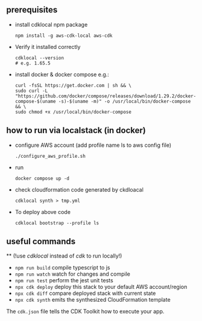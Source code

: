 

## prerequisites

- install cdklocal npm package
    ```
    npm install -g aws-cdk-local aws-cdk
    ```
-   Verify it installed correctly
    ```
    cdklocal --version
    # e.g. 1.65.5
    ```
- install docker & docker compose e.g.:
   ```
   curl -fsSL https://get.docker.com | sh && \
   sudo curl -L "https://github.com/docker/compose/releases/download/1.29.2/docker-compose-$(uname -s)-$(uname -m)" -o /usr/local/bin/docker-compose && \
   sudo chmod +x /usr/local/bin/docker-compose

   ```

## how to run via localstack (in docker) 

-  configure AWS account (add profile name ls to aws config file)
    ```
    ./configure_aws_profile.sh 
    ```

-   run 
    ```
    docker compose up -d
    ```


-   check cloudformation code generated by ckdloacal
    ```
    cdklocal synth > tmp.yml
    ```
-   To deploy above code 
    ```
    cdklocal bootstrap --profile ls
    ```    




## useful commands  
** (!use *cdklocal* instead of *cdk* to run locally!)

* `npm run build`   compile typescript to js
* `npm run watch`   watch for changes and compile
* `npm run test`    perform the jest unit tests
* `npx cdk deploy`  deploy this stack to your default AWS account/region
* `npx cdk diff`    compare deployed stack with current state
* `npx cdk synth`   emits the synthesized CloudFormation template

The `cdk.json` file tells the CDK Toolkit how to execute your app.